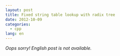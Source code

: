 ```yaml
---
layout: post
title: Fixed string table lookup with radix tree
date: 2012-10-09
categories:
  - cpp
lang: en
---
```


_Oops sorry! English post is not available._
